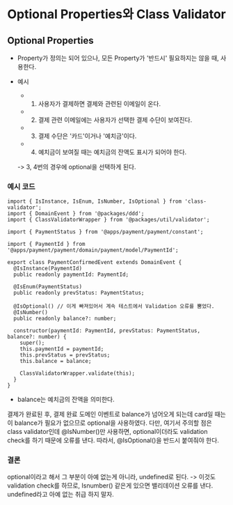 # Optional Properties와 Class Validator

## Optional Properties
- Property가 정의는 되어 있으나, 모든 Property가 '반드시' 필요하지는 않을 때, 사용한다.
- 예시
    + 1. 사용자가 결제하면 결제와 관련된 이메일이 온다.
    + 2. 결제 관련 이메일에는 사용자가 선택한 결제 수단이 보여진다.
    + 3. 결제 수단은 '카드'이거나 '예치금'이다.
    + 4. 예치금이 보여질 때는 예치금의 잔액도 표시가 되어야 한다.

    -> 3, 4번의 경우에 optional을 선택하게 된다.

### 예시 코드
```
import { IsInstance, IsEnum, IsNumber, IsOptional } from 'class-validator';
import { DomainEvent } from '@packages/ddd';
import { ClassValidatorWrapper } from '@packages/util/validator';

import { PaymentStatus } from '@apps/payment/payment/constant';

import { PaymentId } from '@apps/payment/payment/domain/payment/model/PaymentId';

export class PaymentConfirmedEvent extends DomainEvent {
  @IsInstance(PaymentId)
  public readonly paymentId: PaymentId;

  @IsEnum(PaymentStatus)
  public readonly prevStatus: PaymentStatus;

  @IsOptional() // 이게 빠져있어서 계속 테스트에서 Validation 오류를 뿜었다.
  @IsNumber()
  public readonly balance?: number;

  constructor(paymentId: PaymentId, prevStatus: PaymentStatus, balance?: number) {
    super();
    this.paymentId = paymentId;
    this.prevStatus = prevStatus;
    this.balance = balance;

    ClassValidatorWrapper.validate(this);
  }
}
```
- balance는 예치금의 잔액을 의미한다.

결제가 완료된 후, 결제 완료 도메인 이벤트로 balance가 넘어오게 되는데 card일 때는 이 balance가 필요가 없으므로 optional을 사용하였다.
다만, 여기서 주의할 점은 class validator인데 @IsNumber()만 사용하면, optional이더라도 validation check를 하기 때문에 오류를 낸다.
따라서, @IsOptional()을 반드시 붙여줘야 한다.

### 결론
optional이라고 해서 그 부분이 아예 없는게 아니라, undefined로 된다. 
-> 이것도 validation check를 하므로, Isnumber() 같은게 있으면 밸리데이션 오류를 낸다. 
undefined라고 아예 없는 취급 하지 말자.